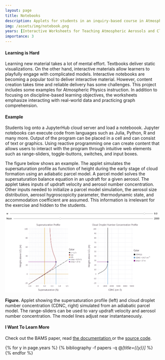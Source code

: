 ```yaml
---
layout: page
title: Notebooks
description: Applets for students in an inquiry-based course in Atmospheric Physics.
img: /assets/img/notebook.png
years: [Interactive Worksheets for Teaching Atmospheric Aerosols and Cloud Physics]
importance: 3
---
```


#### Learning is Hard
Learning new material takes a lot of mental effort. Textbooks deliver static visualizations.
On the other hand, interactive materials allow learners to playfully engage with complicated
models. Interactive notebooks are becoming a popular tool to deliver interactive material. 
However, content creation takes time and reliable delivery has some challenges. This
project includes some examples for Atmospheric Physics instruction.  In addition to focusing 
on discipline-based learning objectives, the worksheets emphasize interacting with real-world 
data and practicing graph comprehension.

#### Example
Students log onto a JupyterHub cloud server and load a noteboook. Jupyter notebooks can 
execute code from languages such as Julia, Python, R and many more. Output of the program 
can be placed in a cell and can consist of text or graphics. Using reactive programming one 
can create content that allows users to interact with the program through intuitive web 
elements such as range-sliders, toggle-buttons, switches, and input boxes. 

The figure below shows an example. The applet simulates the supersaturation profile as 
function of height during the early stage of cloud formation using an adiabatic parcel 
model. A parcel model solves the supersaturation balance equation in an updraft for a 
given aerosol. The applet takes inputs of updraft velocity and aerosol number concentration. 
Other inputs needed to initialize a parcel model simulation, the aerosol size distribution, 
aerosol hygroscopicity parameter, thermodynamic state, and accommodation coefficient are assumed. 
This information is irrelevant for the exercise and hidden to the students. 

<img src="/assets/img/parcel.png" alt="drawing" width="750"/>

**Figure.** Applet showing the supersaturation profile (left) and cloud droplet number 
concentration (CDNC, right) simulated from an adiabatic parcel model. The range-sliders can 
be used to vary updraft velocity and aerosol number concentration. The model lines adjust
near instantaneously. 

#### I Want To Learn More

Check out the BAMS paper, read <a href = "https://mdpetters.github.io/Atmospheric-Physics-Notebooks/v2008/" target="_blank" rel="noopener noreferrer">  the documentation </a> or the <a href ="https://github.com/mdpetters/Atmospheric-Physics-Notebooks" target="_blank" rel="noopener noreferrer"> source code</a>. 

<div class="publications">

{% for y in page.years %}
  {% bibliography -f papers -q @*[title={{y}}]* %}
{% endfor %}

</div>
